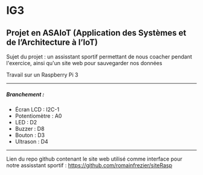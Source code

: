 # IG3
## Projet en ASAIoT (Application des Systèmes et de l’Architecture à l’IoT) 

Sujet du projet : un assisstant sportif permettant de nous coacher pendant l'exercice, ainsi qu'un site web pour sauvegarder nos données

Travail sur un Raspberry Pi 3
_____
##### Branchement :
- Écran LCD : I2C-1
- Potentiomètre : A0
- LED : D2
- Buzzer : D8
- Bouton : D3
- Ultrason : D4

_____
Lien du repo github contenant le site web utilisé comme interface pour notre assisstant sportif :
https://github.com/romainfrezier/siteRasp
